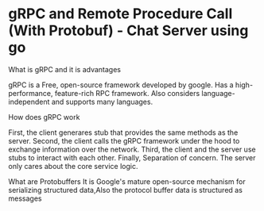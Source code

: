 # gRPC and Remote Procedure Call (With Protobuf) - Chat Server using go

What is gRPC and it is advantages

gRPC is a Free, open-source framework developed by google. Has a high-performance, feature-rich RPC framework. Also considers language-independent and supports many languages.

How does gRPC work

First, the client generares stub that provides the same methods as the server.
Second, the client calls the gRPC framework under the hood to exchange information over the network.
Third, the client and the server use stubs to interact with each other.
Finally, Separation of concern. The server only cares about the core service logic.

What are Protobuffers 
It is Google's mature open-source mechanism for serializing structured data,Also the protocol buffer data is structured as messages
